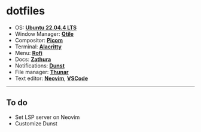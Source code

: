# dotfiles

- OS: [**Ubuntu 22.04.4 LTS**](https://releases.ubuntu.com/jammy/)
- Window Manager: [**Qtile**](https://qtile.org/)
- Compositor: [**Picom**](https://github.com/yshui/picom)
- Terminal: [**Alacritty**](https://alacritty.org/)
- Menu: [**Rofi**](https://github.com/davatorium/rofi)
- Docs: [**Zathura**](https://github.com/pwmt/zathura)
- Notifications: [**Dunst**](https://github.com/dunst-project/dunst)
- File manager: [**Thunar**](https://github.com/rgmf/xfce4-thunar)
- Text editor: [**Neovim**](https://neovim.io/), [**VSCode**](https://code.visualstudio.com/)

---

## To do

- Set LSP server on Neovim
- Customize Dunst
